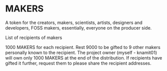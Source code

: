 # MAKERS
A token for the creators, makers, scientists, artists, designers and developers, FOSS makers, essentially, everyone on the producer side.

List of recipients of makers

1000 MAKERS for each recipient. Rest 9000 to be gifted to 9 other makers personally known to the recipient.
The project owner (myself - knamit01) will own only 1000 MAKERS at the end of the distribution.
If recipients have gifted it further, request them to please share the recipient addresses.
